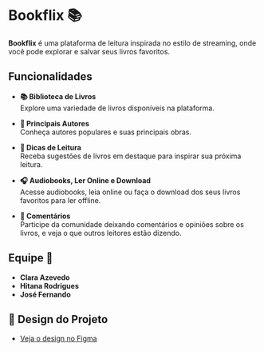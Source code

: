 # Bookflix 📚

**Bookflix** é uma plataforma de leitura inspirada no estilo de streaming, onde você pode explorar e salvar seus livros favoritos.

## Funcionalidades

- **📚 Biblioteca de Livros**  
  Explore uma variedade de livros disponíveis na plataforma.

- **👤 Principais Autores**  
  Conheça autores populares e suas principais obras.

- **📖 Dicas de Leitura**  
  Receba sugestões de livros em destaque para inspirar sua próxima leitura.

- **🎧 Audiobooks, Ler Online e Download**  
  Acesse audiobooks, leia online ou faça o download dos seus livros favoritos para ler offline.

- **💬 Comentários**  
  Participe da comunidade deixando comentários e opiniões sobre os livros, e veja o que outros leitores estão dizendo.


##  Equipe 👥 

- **Clara Azevedo**  
- **Hitana Rodrigues** 
- **José Fernando**  


## 🎨 Design do Projeto

- [Veja o design no Figma](https://www.figma.com/design/TSskTFBmfwHIbeHiqaGXJe/Projeto-Proz---Tema-BookFlix)


